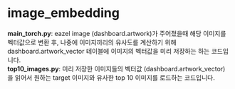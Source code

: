 # image_embedding

**main_torch.py**: eazel image (dashboard.artwork)가 주어졌을때 해당 이미지를 벡터값으로 변환 후, 나중에 이미지끼리의 유사도를 계산하기 위해 dashboard.artwork_vector 테이블에 이미지의 벡터값을 미리 저장하는 하는 코드입니다.  
**top10_images.py**: 미리 저장한 이미지들의 벡터값 (dashboard.artwork_vector) 을 읽어서 원하는 target 이미지와 유사한 top 10 이미지를 로드하는 코드입니다. 
